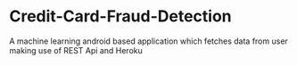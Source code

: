 # Credit-Card-Fraud-Detection
A machine learning android based application which fetches data from user making use of REST Api and Heroku
